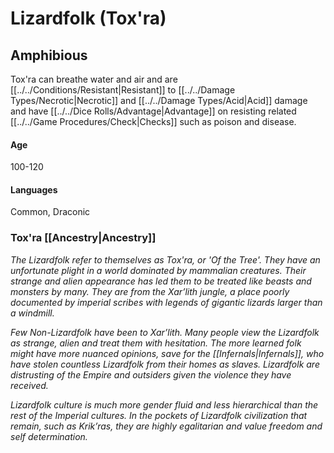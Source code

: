 # Lizardfolk (Tox'ra)

## Amphibious 
Tox'ra can breathe water and air and are [[../../Conditions/Resistant\|Resistant]] to [[../../Damage Types/Necrotic\|Necrotic]] and [[../../Damage Types/Acid\|Acid]] damage and have [[../../Dice Rolls/Advantage\|Advantage]] on resisting related [[../../Game Procedures/Check\|Checks]] such as poison and disease.
#### Age
100-120
#### Languages
Common, Draconic

### Tox'ra [[Ancestry\|Ancestry]]
*The Lizardfolk refer to themselves as Tox'ra, or 'Of the Tree'. They have an unfortunate plight in a world dominated by mammalian creatures. Their strange and alien appearance has led them to be treated like beasts and monsters by many. They are from the Xar’lith jungle, a place poorly documented by imperial scribes with legends of gigantic lizards larger than a windmill.* 

*Few Non-Lizardfolk have been to Xar’lith. Many people view the Lizardfolk as strange, alien and treat them with hesitation. The more learned folk might have more nuanced opinions, save for the [[Infernals\|Infernals]], who have stolen countless Lizardfolk from their homes as slaves. Lizardfolk are distrusting of the Empire and outsiders given the violence they have received.*

*Lizardfolk culture is much more gender fluid and less hierarchical than the rest of the Imperial cultures. In the pockets of Lizardfolk civilization that remain, such as Krik’ras, they are highly egalitarian and value freedom and self determination.*